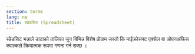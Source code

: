 ```yaml
---
section: terms
lang: ne
title: स्प्रेडसिट (Spreadsheet)
---
```


स्प्रेडसिट भन्नाले डाटाको तालिका जुन विभिन्न विशेष प्रोग्राम जस्तो कि माईक्रोसफ्ट एक्सेल वा ओपनअफिस क्याल्कले क्रियात्मक रूपमा गणना गर्न सक्छ ।
